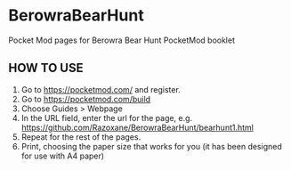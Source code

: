 # BerowraBearHunt
Pocket Mod pages for Berowra Bear Hunt PocketMod booklet

## HOW TO USE

1. Go to https://pocketmod.com/ and register.
2. Go to https://pocketmod.com/build 
3. Choose Guides > Webpage
4. In the URL field, enter the url for the page, e.g. https://github.com/Razoxane/BerowraBearHunt/bearhunt1.html
5. Repeat for the rest of the pages.
6. Print, choosing the paper size that works for you (it has been designed for use with A4 paper)
